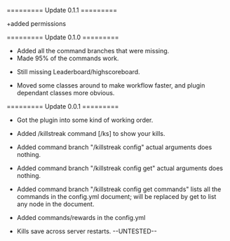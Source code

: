 ========= Update 0.1.1 =========

+added permissions

========= Update 0.1.0 =========

+ Added all the command branches that were missing.
+ Made 95% of the commands work.
- Still missing Leaderboard/highscoreboard.
+ Moved some classes around to make workflow faster, and plugin dependant classes more obvious.

========= Update 0.0.1 =========

+ Got the plugin into some kind of working order.

+ Added /killstreak command [/ks] to show your kills.
+ Added command branch "/killstreak config" actual arguments does 
nothing.
+ Added command branch "/killstreak config get" actual arguments does 
nothing.
+ Added command branch "/killstreak config get commands" lists all the 
commands in the config.yml document; will be replaced by get to list 
any node in the document.
+ Added commands/rewards in the config.yml
+ Kills save across server restarts. --UNTESTED--
